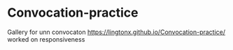 # Convocation-practice
Gallery for unn convocaton
https://lingtonx.github.io/Convocation-practice/
 worked on responsiveness
